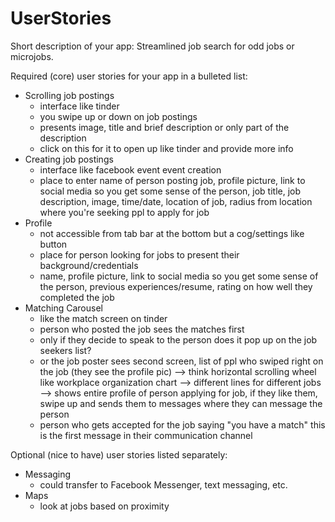 # UserStories

Short description of your app: Streamlined job search for odd jobs or microjobs.

Required (core) user stories for your app in a bulleted list:
* Scrolling job postings
  * interface like tinder
  * you swipe up or down on job postings
  * presents image, title and brief description or only part of the description 
  * click on this for it to open up like tinder and provide more info
* Creating job postings
  * interface like facebook event event creation
  * place to enter name of person posting job, profile picture, link to social media so you get some sense of the person, job title, job description, image, time/date, location of job, radius from location where you're seeking ppl to apply for job
* Profile
  * not accessible from tab bar at the bottom but a cog/settings like button
  * place for person looking for jobs to present their background/credentials
  * name, profile picture, link to social media so you get some sense of the person, previous experiences/resume, rating on how well they completed the job
* Matching Carousel
  * like the match screen on tinder
  * person who posted the job sees the matches first
  * only if they decide to speak to the person does it pop up on the job seekers list?
  * or the job poster sees second screen, list of ppl who swiped right on the job (they see the profile pic) --> think horizontal scrolling wheel like workplace organization chart --> different lines for different jobs --> shows entire profile of person applying for job, if they like them, swipe up and sends them to messages where they can message the person
  * person who gets accepted for the job saying "you have a match" this is the first message in their communication channel

Optional (nice to have) user stories listed separately:
* Messaging
  * could transfer to Facebook Messenger, text messaging, etc.
* Maps
  * look at jobs based on proximity
